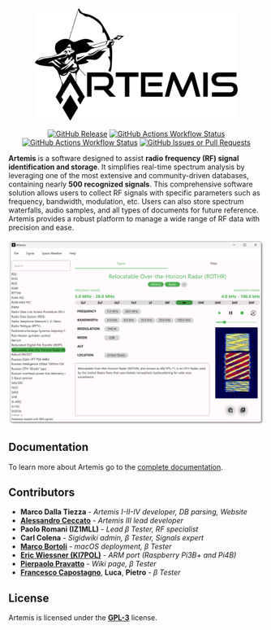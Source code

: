 <div align="center">
    <img src="docs/assets/logo_large_black.svg" alt="Logo" width="400">
</div>

<div align="center">

<a href="">![GitHub Release](https://img.shields.io/github/v/release/aresvalley/artemis)</a>
<a href="">![GitHub Actions Workflow Status](https://img.shields.io/github/actions/workflow/status/aresvalley/artemis/windows.yml?logo=windows&logoColor=white)</a>
<a href="">![GitHub Actions Workflow Status](https://img.shields.io/github/actions/workflow/status/aresvalley/artemis/linux.yml?logo=linux&logoColor=white)</a>
<a href="">![GitHub Issues or Pull Requests](https://img.shields.io/github/issues/aresvalley/artemis)</a>

</div>

**Artemis** is a software designed to assist **radio frequency (RF) signal identification and storage**. It simplifies real-time spectrum analysis by leveraging one of the most extensive and community-driven databases, containing nearly **500 recognized signals**. This comprehensive software solution allows users to collect RF signals with specific parameters such as frequency, bandwidth, modulation, etc. Users can also store spectrum waterfalls, audio samples, and all types of documents for future reference. Artemis provides a robust platform to manage a wide range of RF data with precision and ease.

<div align="center">
    <img src="docs/assets/artemis_preview.png">
</div>

## Documentation
To learn more about Artemis go to the [complete documentation](https://AresValley.github.io/Artemis).

## Contributors
* **Marco Dalla Tiezza** - *Artemis I-II-IV developer, DB parsing, Website*
* [**Alessandro Ceccato**](https://github.com/alessandro90 "GitHub profile") - *Artemis III lead developer*
* **Paolo Romani (IZ1MLL)** - *Lead β Tester, RF specialist*
* **Carl Colena** - *Sigidwiki admin, β Tester, Signals expert*
* [**Marco Bortoli**](https://github.com/marbort "GitHub profile") - *macOS deployment, β Tester*
* [**Eric Wiessner (KI7POL)**](https://github.com/WheezyE "GitHub profile") - *ARM port (Raspberry Pi3B+ and Pi4B)*
* [**Pierpaolo Pravatto**](https://github.com/ppravatto "GitHub profile") - *Wiki page, β Tester*
* [**Francesco Capostagno**](https://github.com/fcapostagno "GitHub profile"), **Luca**, **Pietro** - *β Tester*

## License
Artemis is licensed under the [**GPL-3**](https://github.com/AresValley/Artemis/blob/master/LICENSE) license. 
